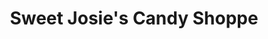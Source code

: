---
title: "Sweet Josie's Candy Shoppe"
url: /york/sweet-josies-candy-shoppe/
shop: confectionery
---